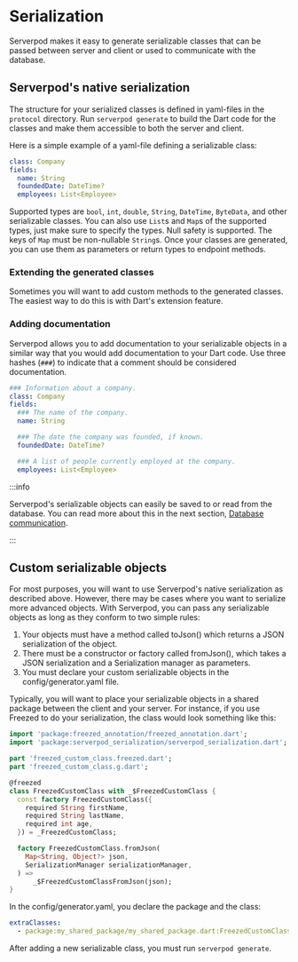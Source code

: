 # Serialization
Serverpod makes it easy to generate serializable classes that can be passed between server and client or used to communicate with the database.

## Serverpod's native serialization
The structure for your serialized classes is defined in yaml-files in the `protocol` directory. Run `serverpod generate` to build the Dart code for the classes and make them accessible to both the server and client.

Here is a simple example of a yaml-file defining a serializable class:

```yaml
class: Company
fields:
  name: String
  foundedDate: DateTime?
  employees: List<Employee>
```

Supported types are `bool`, `int`, `double`, `String`, `DateTime`, `ByteData`, and other serializable classes. You can also use `List`s and `Map`s of the supported types, just make sure to specify the types. Null safety is supported. The keys of `Map` must be non-nullable `String`s. Once your classes are generated, you can use them as parameters or return types to endpoint methods.

### Extending the generated classes
Sometimes you will want to add custom methods to the generated classes. The easiest way to do this is with Dart's extension feature.

### Adding documentation
Serverpod allows you to add documentation to your serializable objects in a similar way that you would add documentation to your Dart code. Use three hashes (`###`) to indicate that a comment should be considered documentation.

```yaml
### Information about a company.
class: Company
fields:
  ### The name of the company.
  name: String

  ### The date the company was founded, if known.
  foundedDate: DateTime?

  ### A list of people currently employed at the company.
  employees: List<Employee>
```

:::info

Serverpod's serializable objects can easily be saved to or read from the database. You can read more about this in the next section, [Database communication](./database-communication).

:::

## Custom serializable objects
For most purposes, you will want to use Serverpod's native serialization as described above. However, there may be cases where you want to serialize more advanced objects. With Serverpod, you can pass any serializable objects as long as they conform to two simple rules:

1. Your objects must have a method called toJson() which returns a JSON serialization of the object.
2. There must be a constructor or factory called fromJson(), which takes a JSON serialization and a Serialization manager as parameters.
3. You must declare your custom serializable objects in the config/generator.yaml file.

Typically, you will want to place your serializable objects in a shared package between the client and your server. For instance, if you use Freezed to do your serialization, the class would look something like this:

```dart
import 'package:freezed_annotation/freezed_annotation.dart';
import 'package:serverpod_serialization/serverpod_serialization.dart';

part 'freezed_custom_class.freezed.dart';
part 'freezed_custom_class.g.dart';

@freezed
class FreezedCustomClass with _$FreezedCustomClass {
  const factory FreezedCustomClass({
    required String firstName,
    required String lastName,
    required int age,
  }) = _FreezedCustomClass;

  factory FreezedCustomClass.fromJson(
    Map<String, Object?> json,
    SerializationManager serializationManager,
  ) =>
      _$FreezedCustomClassFromJson(json);
}
```

In the config/generator.yaml, you declare the package and the class:

```yaml
extraClasses:
  - package:my_shared_package/my_shared_package.dart:FreezedCustomClass
```

After adding a new serializable class, you must run `serverpod generate`.
